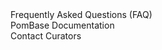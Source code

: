 <div class="menu-item"><a routerLink="/faq">Frequently Asked Questions (FAQ)</a></div>
<div class="menu-item"><a routerLink="/documentation">PomBase Documentation</a></div>
<div class="menu-item"><a routerLink="/about/contacts">Contact Curators</a></div>
